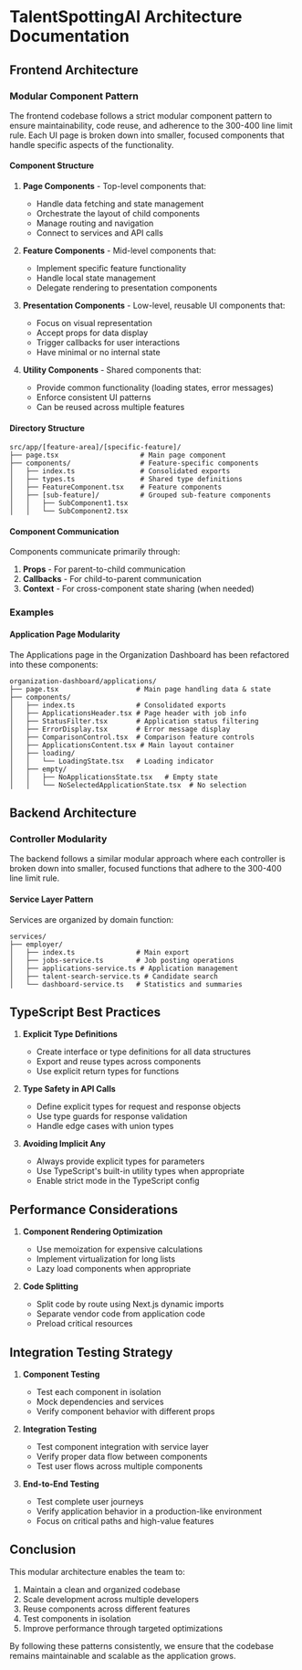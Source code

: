 # TalentSpottingAI Architecture Documentation

## Frontend Architecture

### Modular Component Pattern

The frontend codebase follows a strict modular component pattern to ensure maintainability, code reuse, and adherence to the 300-400 line limit rule. Each UI page is broken down into smaller, focused components that handle specific aspects of the functionality.

#### Component Structure

1. **Page Components** - Top-level components that:
   - Handle data fetching and state management
   - Orchestrate the layout of child components
   - Manage routing and navigation
   - Connect to services and API calls

2. **Feature Components** - Mid-level components that:
   - Implement specific feature functionality
   - Handle local state management
   - Delegate rendering to presentation components

3. **Presentation Components** - Low-level, reusable UI components that:
   - Focus on visual representation
   - Accept props for data display
   - Trigger callbacks for user interactions
   - Have minimal or no internal state

4. **Utility Components** - Shared components that:
   - Provide common functionality (loading states, error messages)
   - Enforce consistent UI patterns
   - Can be reused across multiple features

#### Directory Structure

```
src/app/[feature-area]/[specific-feature]/
├── page.tsx                    # Main page component
├── components/                 # Feature-specific components
│   ├── index.ts                # Consolidated exports
│   ├── types.ts                # Shared type definitions
│   ├── FeatureComponent.tsx    # Feature components
│   ├── [sub-feature]/          # Grouped sub-feature components
│   │   ├── SubComponent1.tsx
│   │   └── SubComponent2.tsx
```

#### Component Communication

Components communicate primarily through:
1. **Props** - For parent-to-child communication
2. **Callbacks** - For child-to-parent communication
3. **Context** - For cross-component state sharing (when needed)

### Examples

#### Application Page Modularity

The Applications page in the Organization Dashboard has been refactored into these components:

```
organization-dashboard/applications/
├── page.tsx                   # Main page handling data & state
├── components/                
│   ├── index.ts               # Consolidated exports
│   ├── ApplicationsHeader.tsx # Page header with job info
│   ├── StatusFilter.tsx       # Application status filtering
│   ├── ErrorDisplay.tsx       # Error message display
│   ├── ComparisonControl.tsx  # Comparison feature controls
│   ├── ApplicationsContent.tsx # Main layout container
│   ├── loading/
│   │   └── LoadingState.tsx   # Loading indicator
│   ├── empty/
│   │   ├── NoApplicationsState.tsx   # Empty state
│   │   └── NoSelectedApplicationState.tsx  # No selection
```

## Backend Architecture

### Controller Modularity

The backend follows a similar modular approach where each controller is broken down into smaller, focused functions that adhere to the 300-400 line limit rule.

#### Service Layer Pattern

Services are organized by domain function:
```
services/
├── employer/
│   ├── index.ts               # Main export
│   ├── jobs-service.ts        # Job posting operations
│   ├── applications-service.ts # Application management
│   ├── talent-search-service.ts # Candidate search
│   └── dashboard-service.ts   # Statistics and summaries
```

## TypeScript Best Practices

1. **Explicit Type Definitions**
   - Create interface or type definitions for all data structures
   - Export and reuse types across components
   - Use explicit return types for functions

2. **Type Safety in API Calls**
   - Define explicit types for request and response objects
   - Use type guards for response validation
   - Handle edge cases with union types

3. **Avoiding Implicit Any**
   - Always provide explicit types for parameters
   - Use TypeScript's built-in utility types when appropriate
   - Enable strict mode in the TypeScript config

## Performance Considerations

1. **Component Rendering Optimization**
   - Use memoization for expensive calculations
   - Implement virtualization for long lists
   - Lazy load components when appropriate

2. **Code Splitting**
   - Split code by route using Next.js dynamic imports
   - Separate vendor code from application code
   - Preload critical resources

## Integration Testing Strategy

1. **Component Testing**
   - Test each component in isolation
   - Mock dependencies and services
   - Verify component behavior with different props

2. **Integration Testing**
   - Test component integration with service layer
   - Verify proper data flow between components
   - Test user flows across multiple components

3. **End-to-End Testing**
   - Test complete user journeys
   - Verify application behavior in a production-like environment
   - Focus on critical paths and high-value features

## Conclusion

This modular architecture enables the team to:
1. Maintain a clean and organized codebase
2. Scale development across multiple developers
3. Reuse components across different features
4. Test components in isolation
5. Improve performance through targeted optimizations

By following these patterns consistently, we ensure that the codebase remains maintainable and scalable as the application grows.
